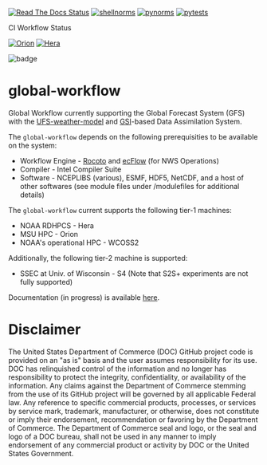 [![Read The Docs Status](https://readthedocs.org/projects/global-workflow/badge/?badge=latest)](http://global-workflow.readthedocs.io/)
[![shellnorms](https://github.com/NOAA-EMC/global-workflow/actions/workflows/linters.yaml/badge.svg)](https://github.com/NOAA-EMC/global-workflow/actions/workflows/linters.yaml)
[![pynorms](https://github.com/NOAA-EMC/global-workflow/actions/workflows/pynorms.yaml/badge.svg)](https://github.com/NOAA-EMC/global-workflow/actions/workflows/pynorms.yaml)
[![pytests](https://github.com/NOAA-EMC/global-workflow/actions/workflows/pytests.yaml/badge.svg)](https://github.com/NOAA-EMC/global-workflow/actions/workflows/pytests.yaml)

CI Workflow Status

[![Orion](https://github.com/TerrenceMcGuinness-NOAA/global-workflow/actions/workflows/orion.yaml/badge.svg)](https://github.com/NOAA-EMC/global-workflow/actions/workflows/orion.yaml)
[![Hera](https://github.com/TerrenceMcGuinness-NOAA/global-workflow/actions/workflows/hera.yaml/badge.svg)](https://github.com/NOAA-EMC/global-workflow/actions/workflows/hera.yaml)

![badge](https://img.shields.io/endpoint?url=https://gist.github.com/TerrenceMcGuinness-NOAA/9c1670a7eea0bf2a0ef6225af963bb4c/hera.json)

# global-workflow
Global Workflow currently supporting the Global Forecast System (GFS) with the [UFS-weather-model](https://github.com/ufs-community/ufs-weather-model) and [GSI](https://github.com/NOAA-EMC/GSI)-based Data Assimilation System.

The `global-workflow` depends on the following prerequisities to be available on the system:

* Workflow Engine - [Rocoto](https://github.com/christopherwharrop/rocoto) and [ecFlow](https://github.com/ecmwf/ecflow) (for NWS Operations)
* Compiler - Intel Compiler Suite
* Software - NCEPLIBS (various), ESMF, HDF5, NetCDF, and a host of other softwares (see module files under /modulefiles for additional details)

The `global-workflow` current supports the following tier-1 machines:

* NOAA RDHPCS - Hera
* MSU HPC - Orion
* NOAA's operational HPC - WCOSS2

Additionally, the following tier-2 machine is supported:
* SSEC at Univ. of Wisconsin - S4 (Note that S2S+ experiments are not fully supported)

Documentation (in progress) is available [here](https://global-workflow.readthedocs.io/en/latest/).

# Disclaimer

The United States Department of Commerce (DOC) GitHub project code is provided
on an "as is" basis and the user assumes responsibility for its use. DOC has
relinquished control of the information and no longer has responsibility to
protect the integrity, confidentiality, or availability of the information. Any
claims against the Department of Commerce stemming from the use of its GitHub
project will be governed by all applicable Federal law. Any reference to
specific commercial products, processes, or services by service mark,
trademark, manufacturer, or otherwise, does not constitute or imply their
endorsement, recommendation or favoring by the Department of Commerce. The
Department of Commerce seal and logo, or the seal and logo of a DOC bureau,
shall not be used in any manner to imply endorsement of any commercial product
or activity by DOC or the United States Government.


